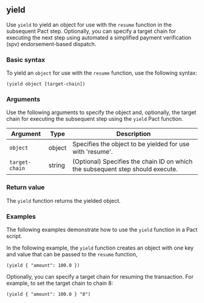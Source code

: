 ## yield

Use `yield` to yield an object for use with the `resume` function in the subsequent Pact step. 
Optionally, you can specify a target chain for executing the next step using automated a simplified payment verification (spv) endorsement-based dispatch.

### Basic syntax

To yield an `object` for use with the `resume` function, use the following syntax:

```pact
(yield object [target-chain])
```

### Arguments

Use the following arguments to specify the object and, optionally, the target chain for executing the subsequent step using the `yield` Pact function.

| Argument | Type | Description |
| --- | --- | --- |
| `object` | object | Specifies the object to be yielded for use with 'resume'. |
| `target-chain` | string | (Optional) Specifies the chain ID on which the subsequent step should execute. |

### Return value

The `yield` function returns the yielded object.

### Examples

The following examples demonstrate how to use the `yield` function in a Pact script. 

In the following example, the `yield` function creates an object with one key and value that can be passed to the `resume` function,

```pact
(yield { "amount": 100.0 })
```

Optionally, you can specify a target chain for resuming the transaction.
For example, to set the target chain to chain 8:

```pact
(yield { "amount": 100.0 } "8")
```
